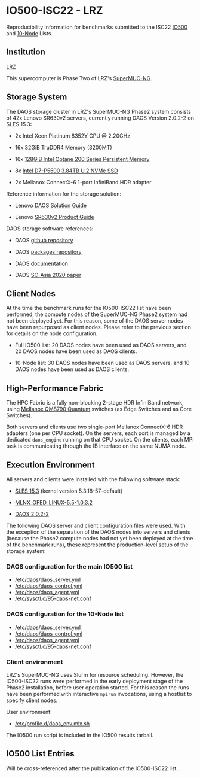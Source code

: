 # IO500-ISC22 - LRZ

Reproducibility information for benchmarks submitted to the ISC22
[IO500](https://io500.org/list/isc22/io500) and
[10-Node](https://io500.org/list/isc22/ten) Lists.


## Institution

[LRZ](https://www.lrz.de/)

This supercomputer is Phase Two of LRZ's
[SuperMUC-NG](https://doku.lrz.de/pages/viewpage.action?pageId=64815239).


## Storage System

The DAOS storage cluster in LRZ's SuperMUC-NG Phase2 system consists of
42x Lenovo SR630v2 servers, currently running DAOS Version 2.0.2-2 on SLES 15.3:

* 2x Intel Xeon Platinum 8352Y CPU @ 2.20GHz

* 16x 32GiB TruDDR4 Memory (3200MT)

* 16x [128GiB Intel Optane 200 Series Persistent Memory](https://ark.intel.com/content/www/us/en/ark/products/series/203877/intel-optane-persistent-memory-200-series.html)
* 8x [Intel D7-P5500 3.84TB U.2 NVMe SSD](https://ark.intel.com/content/www/us/en/ark/products/202705/intel-ssd-d7p5500-series-3-84tb-2-5in-pcie-4-0-x4-3d3-tlc.html)

* 2x Mellanox ConnectX-6 1-port InfiniBand HDR adapter

Reference information for the storage solution:

* Lenovo [DAOS Solution Guide](https://lenovopress.lenovo.com/lp1421-designing-daos-storage-solutions-with-sr630-v2)

* Lenovo [SR630v2 Product Guide](https://lenovopress.lenovo.com/lp1391-thinksystem-sr630-v2-server)

DAOS storage software references:

* DAOS [github repository](https://github.com/daos-stack/daos)

* DAOS [packages repository](https://packages.daos.io/v2.0/)

* DAOS [documentation](https://docs.daos.io/v2.0/)

* DAOS [SC-Asia 2020 paper](https://doi.org/10.1007/978-3-030-48842-0_3)


## Client Nodes

At the time the benchmark runs for the IO500-ISC22 list have been performed,
the compute nodes of the SuperMUC-NG Phase2 system had not been deployed yet.
For this reason, some of the DAOS server nodes have been repurposed as client nodes.
Please refer to the previous section for details on the node configuration.

* Full IO500 list: 20 DAOS nodes have been used as DAOS servers, and 20 DAOS nodes have been used as DAOS clients.

* 10-Node list: 30 DAOS nodes have been used as DAOS servers, and 10 DAOS nodes have been used as DAOS clients.


## High-Performance Fabric

The HPC Fabric is a fully non-blocking 2-stage HDR InfiniBand network, using 
[Mellanox QM8790 Quantum](https://network.nvidia.com/related-docs/prod_ib_switch_systems/PB_QM8790.pdf)
switches (as Edge Switches and as Core Switches).

Both servers and clients use two single-port Mellanox ConnectX-6 HDR adapters (one per CPU socket).
On the servers, each port is managed by a dedicated `daos_engine` running on that CPU socket.
On the clients, each MPI task is communicating through the IB interface on the same NUMA node.


## Execution Environment

All servers and clients were installed with the following software stack:

* [SLES 15.3](https://www.suse.com/releasenotes/x86_64/SUSE-SLES/15-SP3/) (kernel version 5.3.18-57-default)

* [MLNX\_OFED\_LINUX-5.5-1.0.3.2](https://docs.nvidia.com/networking/display/MLNXOFEDv551032/Release+Notes)

* [DAOS 2.0.2-2](https://packages.daos.io/v2.0.2/Leap15/packages/x86_64/)

The following DAOS server and client configuration files were used.
With the exception of the separation of the DAOS nodes into servers and clients
(because the Phase2 compute nodes had not yet been deployed at the time of the benchmark runs),
these represent the production-level setup of the storage system:

### DAOS configuration for the main IO500 list

* [/etc/daos/daos\_server.yml](daos_server.yml)
* [/etc/daos/daos\_control.yml](daos_control.20srv.yml)
* [/etc/daos/daos\_agent.yml](daos_agent.yml)
* [/etc/sysctl.d/95-daos-net.conf](95-daos-net.conf)

### DAOS configuration for the 10-Node list

* [/etc/daos/daos\_server.yml](daos_server.yml)
* [/etc/daos/daos\_control.yml](daos_control.30srv.yml)
* [/etc/daos/daos\_agent.yml](daos_agent.yml)
* [/etc/sysctl.d/95-daos-net.conf](95-daos-net.conf)

### Client environment

LRZ's SuperMUC-NG uses Slurm for resource scheduling. However, the IO500-ISC22 runs were performed in the early
deployment stage of the Phase2 installation, before user operation started. For this reason the runs have been
performed with interactive `mpirun` invocations, using a hostlist to specify client nodes.

User environment:

* [/etc/profile.d/daos\_env.mlx.sh](daos_env.mlx.sh)

The IO500 run script is included in the IO500 results tarball.


## IO500 List Entries

Will be cross-referenced after the publication of the IO500-ISC22 list...


